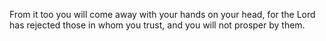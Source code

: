 From it too you will come away with your hands on your head, for the Lord has rejected those in whom you trust, and you will not prosper by them.
